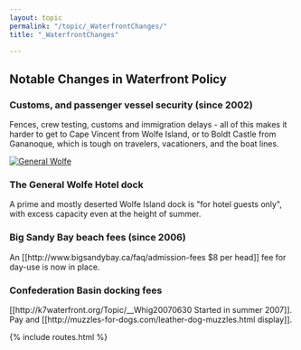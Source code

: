 ```yaml
---
layout: topic
permalink: "/topic/_WaterfrontChanges/"
title: "_WaterfrontChanges"

---
```


<h2 class="clearboth">Notable Changes in Waterfront Policy
<h3>Customs, and passenger vessel security (since 2002)</h3>Fences, crew testing, customs and immigration delays - all of this makes it harder to get to Cape Vincent from Wolfe Island, or to Boldt Castle from Gananoque, which is tough on travelers, vacationers, and the boat lines.

<a href="http://k7waterfront.org/Images/GeneralWolfeDock.jpg"><img src="http://K7Waterfront.org/Images/GeneralWolfeDock100h.jpg" alt="General Wolfe" class="floatright"></a><h3>The General Wolfe Hotel dock</h3>
A prime and mostly deserted Wolfe Island dock is "for hotel guests only", with excess capacity even at the height of summer.

<h3>Big Sandy Bay beach fees (since 2006)</h3>An [[http://www.bigsandybay.ca/faq/admission-fees $8 per head]] fee for day-use is now in place.

<h3>Confederation Basin docking fees</h3>[[http://k7waterfront.org/Topic/__Whig20070630 Started in summer 2007]].  Pay and [[http://muzzles-for-dogs.com/leather-dog-muzzles.html display]].

{% include routes.html %}
